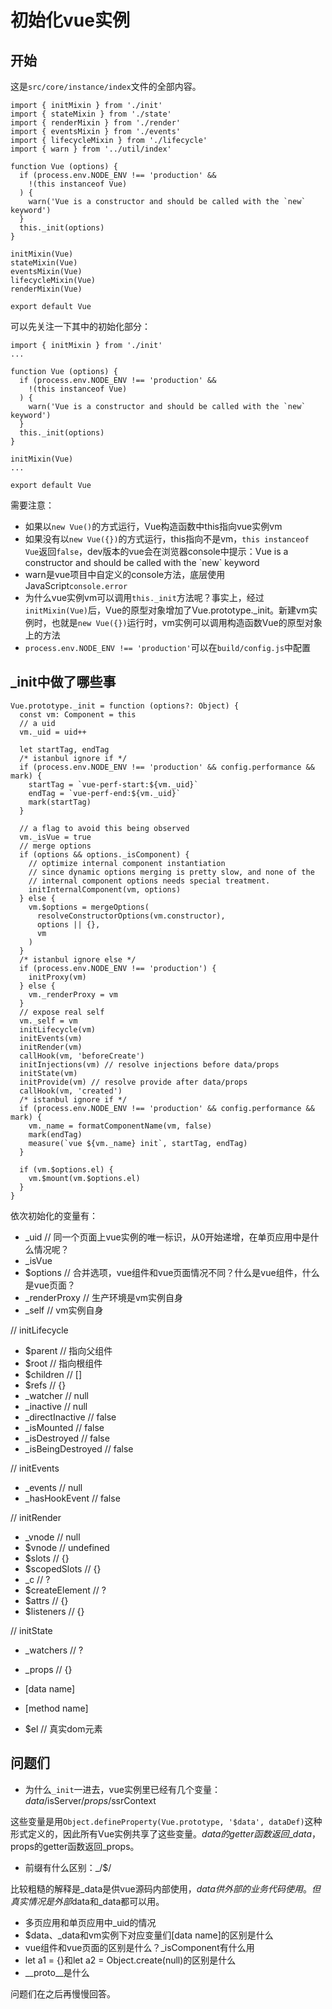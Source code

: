 # 初始化vue实例

## 开始

这是`src/core/instance/index`文件的全部内容。

    import { initMixin } from './init'
    import { stateMixin } from './state'
    import { renderMixin } from './render'
    import { eventsMixin } from './events'
    import { lifecycleMixin } from './lifecycle'
    import { warn } from '../util/index'

    function Vue (options) {
      if (process.env.NODE_ENV !== 'production' &&
        !(this instanceof Vue)
      ) {
        warn('Vue is a constructor and should be called with the `new` keyword')
      }
      this._init(options)
    }

    initMixin(Vue)
    stateMixin(Vue)
    eventsMixin(Vue)
    lifecycleMixin(Vue)
    renderMixin(Vue)

    export default Vue

可以先关注一下其中的初始化部分：

    import { initMixin } from './init'
    ...

    function Vue (options) {
      if (process.env.NODE_ENV !== 'production' &&
        !(this instanceof Vue)
      ) {
        warn('Vue is a constructor and should be called with the `new` keyword')
      }
      this._init(options)
    }

    initMixin(Vue)
    ...

    export default Vue
    
需要注意：
* 如果以`new Vue()`的方式运行，Vue构造函数中this指向vue实例vm
* 如果没有以`new Vue({})`的方式运行，this指向不是vm，`this instanceof Vue`返回`false`，dev版本的vue会在浏览器console中提示：Vue is a constructor and should be called with the \`new\` keyword
* warn是vue项目中自定义的console方法，底层使用JavaScript`console.error`
* 为什么vue实例vm可以调用`this._init`方法呢？事实上，经过`initMixin(Vue)`后，Vue的原型对象增加了Vue.prototype._init。新建vm实例时，也就是`new Vue({})`运行时，vm实例可以调用构造函数Vue的原型对象上的方法
* `process.env.NODE_ENV !== 'production'`可以在`build/config.js`中配置

## _init中做了哪些事

    Vue.prototype._init = function (options?: Object) {
      const vm: Component = this
      // a uid
      vm._uid = uid++

      let startTag, endTag
      /* istanbul ignore if */
      if (process.env.NODE_ENV !== 'production' && config.performance && mark) {
        startTag = `vue-perf-start:${vm._uid}`
        endTag = `vue-perf-end:${vm._uid}`
        mark(startTag)
      }

      // a flag to avoid this being observed
      vm._isVue = true
      // merge options
      if (options && options._isComponent) {
        // optimize internal component instantiation
        // since dynamic options merging is pretty slow, and none of the
        // internal component options needs special treatment.
        initInternalComponent(vm, options)
      } else {
        vm.$options = mergeOptions(
          resolveConstructorOptions(vm.constructor),
          options || {},
          vm
        )
      }
      /* istanbul ignore else */
      if (process.env.NODE_ENV !== 'production') {
        initProxy(vm)
      } else {
        vm._renderProxy = vm
      }
      // expose real self
      vm._self = vm
      initLifecycle(vm)
      initEvents(vm)
      initRender(vm)
      callHook(vm, 'beforeCreate')
      initInjections(vm) // resolve injections before data/props
      initState(vm)
      initProvide(vm) // resolve provide after data/props
      callHook(vm, 'created')
      /* istanbul ignore if */
      if (process.env.NODE_ENV !== 'production' && config.performance && mark) {
        vm._name = formatComponentName(vm, false)
        mark(endTag)
        measure(`vue ${vm._name} init`, startTag, endTag)
      }

      if (vm.$options.el) {
        vm.$mount(vm.$options.el)
      }
    }

依次初始化的变量有：
* _uid                      // 同一个页面上vue实例的唯一标识，从0开始递增，在单页应用中是什么情况呢？
* _isVue
* $options                  // 合并选项，vue组件和vue页面情况不同？什么是vue组件，什么是vue页面？
* _renderProxy              // 生产环境是vm实例自身
* _self                     // vm实例自身

// initLifecycle
* $parent                   // 指向父组件
* $root                     // 指向根组件
* $children                 // []
* $refs                     // {}
* _watcher                  // null
* _inactive                 // null
* _directInactive           // false
* _isMounted                // false
* _isDestroyed              // false
* _isBeingDestroyed         // false

// initEvents
* _events                   // null
* _hasHookEvent             // false

// initRender
* _vnode                    // null
* $vnode                    // undefined
* $slots                    // {}
* $scopedSlots              // {}
* _c                        // ?
* $createElement            // ?
* $attrs                    // {}
* $listeners                // {}

// initState
* _watchers                 // ?
* _props                    // {}
* [data name]
* [method name]

* $el                       // 真实dom元素

## 问题们

* 为什么`_init`一进去，vue实例里已经有几个变量：$data/$isServer/$props/$ssrContext

这些变量是用`Object.defineProperty(Vue.prototype, '$data', dataDef)`这种形式定义的，因此所有Vue实例共享了这些变量。$data的getter函数返回\_data，$props的getter函数返回\_props。

* 前缀有什么区别：_/$/

比较粗糙的解释是_data是供vue源码内部使用，$data供外部的业务代码使用。但真实情况是外部$data和\_data都可以用。

* 多页应用和单页应用中_uid的情况
* $data、_data和vm实例下对应变量们[data name]的区别是什么
* vue组件和vue页面的区别是什么？_isComponent有什么用
* let a1 = {}和let a2 = Object.create(null)的区别是什么
* \_\_proto\_\_是什么

问题们在之后再慢慢回答。



